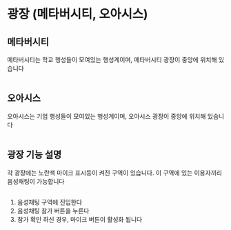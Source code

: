 # 광장 (메타버시티, 오아시스)

## 메타버시티&#x20;

메타버시티는 학교 행성들이 모여있는 행성계이며, 메타버시티 광장이 중앙에 위치해 있습니다&#x20;

<figure><img src="../.gitbook/assets/스크린샷 2023-11-28 오후 2.48.50.png" alt=""><figcaption></figcaption></figure>

## 오아시스&#x20;

오아시스는 기업 행성들이 모여있는 행성계이며, 오아시스 광장이 중앙에 위치해 있습니다&#x20;

<figure><img src="../.gitbook/assets/스크린샷 2023-11-28 오후 2.41.46.png" alt=""><figcaption></figcaption></figure>



## 광장 기능 설명

각 광장에는 노란색 마이크 표시등이 켜진 구역이 있습니다. 이 구역에 있는 이용자끼리 음성채팅이 가능합니다 &#x20;

<figure><img src="../.gitbook/assets/스크린샷 2023-11-28 오후 2.46.58.png" alt=""><figcaption></figcaption></figure>

1. 음성채팅 구역에 진입한다&#x20;
2. 음성채팅 참가 버튼을 누른다&#x20;
3. 참가 확인 하신 경우, 마이크 버튼이 활성화 됩니다&#x20;
